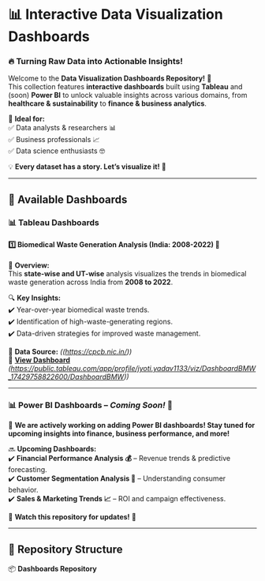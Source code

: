 # 📊 Interactive Data Visualization Dashboards  

### 🔥 Turning Raw Data into Actionable Insights!  

Welcome to the **Data Visualization Dashboards Repository!** 🎉  
This collection features **interactive dashboards** built using **Tableau** and (soon) **Power BI** to unlock valuable insights across various domains, from **healthcare & sustainability** to **finance & business analytics**.  

🚀 **Ideal for:**  
✅ Data analysts & researchers 📊  
✅ Business professionals 📈  
✅ Data science enthusiasts 🤓  

💡 **Every dataset has a story. Let’s visualize it!** 🎨  

---

## 🚀 Available Dashboards  

### 📊 Tableau Dashboards  

#### 1️⃣ Biomedical Waste Generation Analysis (India: 2008-2022) 🏥  
📌 **Overview:**  
This **state-wise and UT-wise** analysis visualizes the trends in biomedical waste generation across India from **2008 to 2022**.  

🔍 **Key Insights:**  
✔️ Year-over-year biomedical waste trends.  
✔️ Identification of high-waste-generating regions.  
✔️ Data-driven strategies for improved waste management.  

📂 **Data Source:** _((https://cpcb.nic.in/))_  
🔗 **[View Dashboard](#)** _(https://public.tableau.com/app/profile/jyoti.yadav1133/viz/DashboardBMW_17429758822600/DashboardBMW))_  

---

### 📊 Power BI Dashboards – *Coming Soon!* 🚀  

🚧 **We are actively working on adding Power BI dashboards! Stay tuned for upcoming insights into finance, business performance, and more!**  

🔜 **Upcoming Dashboards:**  
✔️ **Financial Performance Analysis 💰** – Revenue trends & predictive forecasting.  
✔️ **Customer Segmentation Analysis 👥** – Understanding consumer behavior.  
✔️ **Sales & Marketing Trends 📈** – ROI and campaign effectiveness.  

📌 **Watch this repository for updates!** 👀  

---

## 📂 Repository Structure  

📦 **Dashboards Repository**  
